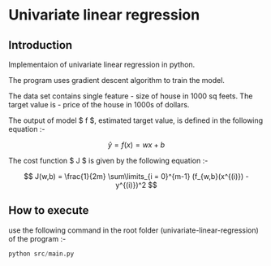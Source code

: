 # Univariate linear regression

## Introduction

Implementaion of univariate linear regression in python.

The program uses gradient descent algorithm to train the model.

The data set contains single feature - size of house in 1000 sq feets. The target value is - price of the house in 1000s of dollars.

The output of model $ f $, estimated target value, is defined in the following equation :-

$$ \hat{y} = f(x) = wx+b $$

The cost function $ J $ is given by the following equation :- 

$$ J(w,b) = \frac{1}{2m} \sum\limits_{i = 0}^{m-1} (f_{w,b}(x^{(i)}) - y^{(i)})^2 $$ 

## How to execute

use the following command in the root folder (univariate-linear-regression) of the program :-

```python
python src/main.py
```